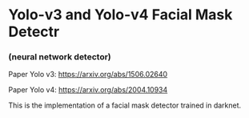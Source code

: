 # Yolo-v3 and Yolo-v4 Facial Mask Detectr
### (neural network detector) 

Paper Yolo v3: https://arxiv.org/abs/1506.02640

Paper Yolo v4: https://arxiv.org/abs/2004.10934

This is the implementation of a facial mask detector trained in darknet.